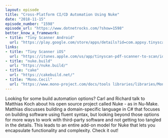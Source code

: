 ```yaml
---
layout: episode
title: "Cross-Platform CI/CD Automation Using Nuke"
date: "2018-11-15"
episode_number: "1598"
episode_url: "https://www.dotnetrocks.com/?show=1598"
better_know_a_framework:
- title: "Tiny Scanner Android"
  url: "https://play.google.com/store/apps/details?id=com.appxy.tinyscan"
links:
- title: "Tiny Scanner iOS"
  url: "https://itunes.apple.com/us/app/tinyscan-pdf-scanner-to-scan/id595563753?mt=8"
- title: "nuke.build"
  url: "https://nuke.build/"
- title: "cake"
  url: "https://cakebuild.net/"
- title: "Mono.Cecil"
  url: "https://www.mono-project.com/docs/tools libraries/libraries/Mono.Cecil/"
---
```


Looking for some build automation options? Carl and Richard talk to Matthias Koch about his open source project called Nuke - as in Nu-Make. Matthias discusses building a domain-specific language in C# that focuses on building software using fluent syntax, but looking beyond those options for more ways to work with third-party software and not getting too tangled in the details. This leads to an entire add-on model for Nuke that lets you encapsulate functionality and complexity. Check it out!
